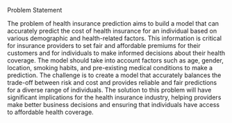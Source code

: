 Problem Statement


The problem of health insurance prediction aims to build a model that can accurately predict the cost of health insurance
for an individual based on various demographic and health-related factors. This information is critical for insurance providers 
to set fair and affordable premiums for their customers and for individuals to make informed decisions about their health coverage. 
The model should take into account factors such as age, gender, location, smoking habits, and pre-existing medical conditions to make a prediction. 
The challenge is to create a model that accurately balances the trade-off between risk and cost and provides reliable and fair predictions for a diverse 
range of individuals. The solution to this problem will have significant implications for the health insurance industry, 
helping providers make better business decisions and ensuring that individuals have access to affordable health coverage.
